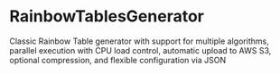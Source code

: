 # RainbowTablesGenerator
Classic Rainbow Table generator with support for multiple algorithms, parallel execution with CPU load control, automatic upload to AWS S3, optional compression, and flexible configuration via JSON
